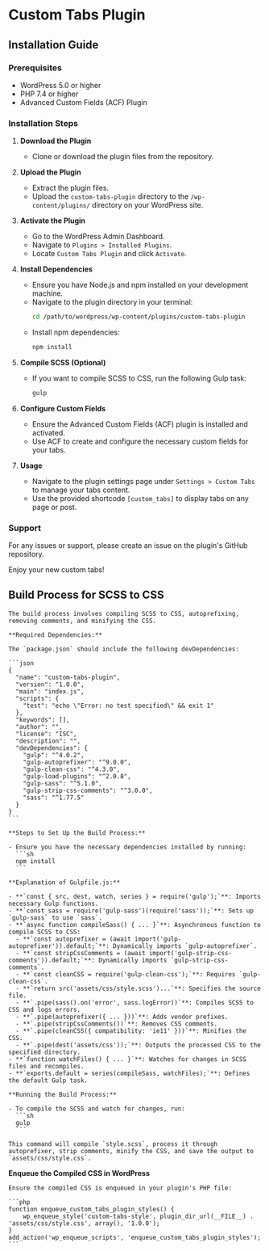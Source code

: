 # Custom Tabs Plugin

## Installation Guide

### Prerequisites
- WordPress 5.0 or higher
- PHP 7.4 or higher
- Advanced Custom Fields (ACF) Plugin

### Installation Steps

1. **Download the Plugin**
    - Clone or download the plugin files from the repository.

2. **Upload the Plugin**
    - Extract the plugin files.
    - Upload the `custom-tabs-plugin` directory to the `/wp-content/plugins/` directory on your WordPress site.

3. **Activate the Plugin**
    - Go to the WordPress Admin Dashboard.
    - Navigate to `Plugins > Installed Plugins`.
    - Locate `Custom Tabs Plugin` and click `Activate`.

4. **Install Dependencies**
    - Ensure you have Node.js and npm installed on your development machine.
    - Navigate to the plugin directory in your terminal:
      ```sh
      cd /path/to/wordpress/wp-content/plugins/custom-tabs-plugin
      ```
    - Install npm dependencies:
      ```sh
      npm install
      ```

5. **Compile SCSS (Optional)**
    - If you want to compile SCSS to CSS, run the following Gulp task:
      ```sh
      gulp
      ```

6. **Configure Custom Fields**
    - Ensure the Advanced Custom Fields (ACF) plugin is installed and activated.
    - Use ACF to create and configure the necessary custom fields for your tabs.

7. **Usage**
    - Navigate to the plugin settings page under `Settings > Custom Tabs` to manage your tabs content.
    - Use the provided shortcode `[custom_tabs]` to display tabs on any page or post.

### Support
For any issues or support, please create an issue on the plugin's GitHub repository.

Enjoy your new custom tabs!



## Build Process for SCSS to CSS

    The build process involves compiling SCSS to CSS, autoprefixing, removing comments, and minifying the CSS.

    **Required Dependencies:**

    The `package.json` should include the following devDependencies:

    ```json
    {
      "name": "custom-tabs-plugin",
      "version": "1.0.0",
      "main": "index.js",
      "scripts": {
        "test": "echo \"Error: no test specified\" && exit 1"
      },
      "keywords": [],
      "author": "",
      "license": "ISC",
      "description": "",
      "devDependencies": {
        "gulp": "^4.0.2",
        "gulp-autoprefixer": "^9.0.0",
        "gulp-clean-css": "^4.3.0",
        "gulp-load-plugins": "^2.0.8",
        "gulp-sass": "^5.1.0",
        "gulp-strip-css-comments": "^3.0.0",
        "sass": "^1.77.5"
      }
    }
    ```

    **Steps to Set Up the Build Process:**

    - Ensure you have the necessary dependencies installed by running:
      ```sh
      npm install
      ```

    **Explanation of Gulpfile.js:**

    - **`const { src, dest, watch, series } = require('gulp');`**: Imports necessary Gulp functions.
    - **`const sass = require('gulp-sass')(require('sass'));`**: Sets up `gulp-sass` to use `sass`.
    - **`async function compileSass() { ... }`**: Asynchronous function to compile SCSS to CSS:
      - **`const autoprefixer = (await import('gulp-autoprefixer')).default;`**: Dynamically imports `gulp-autoprefixer`.
      - **`const stripCssComments = (await import('gulp-strip-css-comments')).default;`**: Dynamically imports `gulp-strip-css-comments`.
      - **`const cleanCSS = require('gulp-clean-css');`**: Requires `gulp-clean-css`.
      - **`return src('assets/css/style.scss')...`**: Specifies the source file.
      - **`.pipe(sass().on('error', sass.logError))`**: Compiles SCSS to CSS and logs errors.
      - **`.pipe(autoprefixer({ ... }))`**: Adds vendor prefixes.
      - **`.pipe(stripCssComments())`**: Removes CSS comments.
      - **`.pipe(cleanCSS({ compatibility: 'ie11' }))`**: Minifies the CSS.
      - **`.pipe(dest('assets/css'));`**: Outputs the processed CSS to the specified directory.
    - **`function watchFiles() { ... }`**: Watches for changes in SCSS files and recompiles.
    - **`exports.default = series(compileSass, watchFiles);`**: Defines the default Gulp task.

    **Running the Build Process:**

    - To compile the SCSS and watch for changes, run:
      ```sh
      gulp
      ```

    This command will compile `style.scss`, process it through autoprefixer, strip comments, minify the CSS, and save the output to `assets/css/style.css`.

 **Enqueue the Compiled CSS in WordPress**

    Ensure the compiled CSS is enqueued in your plugin's PHP file:

    ```php
    function enqueue_custom_tabs_plugin_styles() {
        wp_enqueue_style('custom-tabs-style', plugin_dir_url(__FILE__) . 'assets/css/style.css', array(), '1.0.0');
    }
    add_action('wp_enqueue_scripts', 'enqueue_custom_tabs_plugin_styles');
    ```
